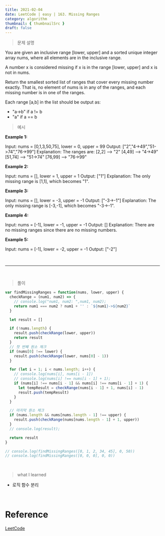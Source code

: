```yaml
---
title: 2021-02-04
date: LeetCode | easy | 163. Missing Ranges
category: algorithm
thumbnail: { thumbnailSrc }
draft: false
---
```


> 문제 설명

You are given an inclusive range [lower, upper] and a sorted unique integer array nums, where all elements are in the inclusive range.

A number x is considered missing if x is in the range [lower, upper] and x is not in nums.

Return the smallest sorted list of ranges that cover every missing number exactly. That is, no element of nums is in any of the ranges, and each missing number is in one of the ranges.

Each range [a,b] in the list should be output as:

- "a->b" if a != b
- "a" if a == b

> 예시

**Example 1:**

Input: nums = [0,1,3,50,75], lower = 0, upper = 99
Output: ["2","4->49","51->74","76->99"]
Explanation: The ranges are:
[2,2] --> "2"
[4,49] --> "4->49"
[51,74] --> "51->74"
[76,99] --> "76->99"

**Example 2:**

Input: nums = [], lower = 1, upper = 1
Output: ["1"]
Explanation: The only missing range is [1,1], which becomes "1".

**Example 3:**

Input: nums = [], lower = -3, upper = -1
Output: ["-3->-1"]
Explanation: The only missing range is [-3,-1], which becomes "-3->-1".

**Example 4:**

Input: nums = [-1], lower = -1, upper = -1
Output: []
Explanation: There are no missing ranges since there are no missing numbers.

**Example 5:**

Input: nums = [-1], lower = -2, upper = -1
Output: ["-2"]

<br>

---

<br>

> 풀이

```js
var findMissingRanges = function(nums, lower, upper) {
  checkRange = (num1, num2) => {
    // console.log("num1, num2: ",num1, num2);
    return num1 === num2 ? num1 + '' : `${num1}->${num2}`
  }

  let result = []

  if (!nums.length) {
    result.push(checkRange(lower, upper))
    return result
  }
  // 첫 번째 원소 체크
  if (nums[0] !== lower) {
    result.push(checkRange(lower, nums[0] - 1))
  }

  for (let i = 1; i < nums.length; i++) {
    // console.log(nums[i], nums[i - 1])
    // console.log(nums[i] !== nums[i - 1] + 1);
    if (nums[i] !== nums[i - 1] && nums[i] !== nums[i - 1] + 1) {
      let tempResult = checkRange(nums[i - 1] + 1, nums[i] - 1)
      result.push(tempResult)
    }
  }

  // 마지막 원소 체크
  if (nums.length && nums[nums.length - 1] !== upper) {
    result.push(checkRange(nums[nums.length - 1] + 1, upper))
  }
  // console.log(result);

  return result
}

// console.log(findMissingRanges([0, 1, 2, 34, 45], 0, 50))
// console.log(findMissingRanges([0, 0, 0], 0, 0))
```

<br>

> what I learned

- 로직 함수 분리

<br>

# Reference

[LeetCode](https://leetcode.com/problems/missing-ranges/)
